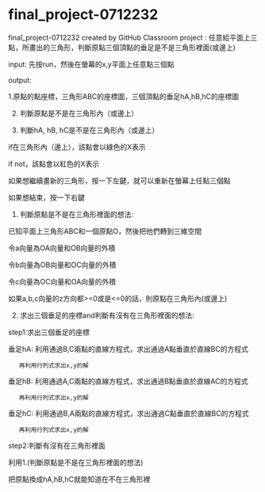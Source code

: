 # final_project-0712232
final_project-0712232 created by GitHub Classroom
project : 任意給平面上三點，所畫出的三角形，判斷原點三個頂點的垂足是不是三角形裡面(或邊上)

input: 先按run，然後在螢幕的x,y平面上任意點三個點

output:

1.原點的點座標，三角形ABC的座標圖，三個頂點的垂足hA,hB,hC的座標圖

2. 判斷原點是不是在三角形內（或邊上）

3. 判斷hA, hB, hC是不是在三角形內（或邊上）

if在三角形內（邊上），該點會以綠色的X表示

if not，該點會以紅色的X表示


如果想繼續畫新的三角形，按一下左鍵，就可以重新在螢幕上任點三個點

如果想結束，按一下右鍵


1. 判斷原點是不是在三角形裡面的想法:

已知平面上三角形ABC和一個原點O，然後把他們轉到三維空間

令a向量為OA向量和OB向量的外積

令b向量為OB向量和OC向量的外積

令c向量為OC向量和OA向量的外積

如果a,b,c向量的z方向都>=0或是<=0的話，則原點在三角形內(或邊上)



2. 求出三個垂足的座標and判斷有沒有在三角形裡面的想法:

step1:求出三個垂足的座標

垂足hA: 利用通過B,C兩點的直線方程式，求出通過A點垂直於直線BC的方程式

       再利用行列式求出x,y的解
       
垂足hB: 利用通過A,C兩點的直線方程式，求出通過B點垂直於直線AC的方程式

       再利用行列式求出x,y的解
       
垂足hC: 利用通過B,A兩點的直線方程式，求出通過C點垂直於直線BC的方程式

       再利用行列式求出x,y的解
       
step2:判斷有沒有在三角形裡面

利用1.(判斷原點是不是在三角形裡面的想法)

把原點換成hA,hB,hC就能知道在不在三角形裡

